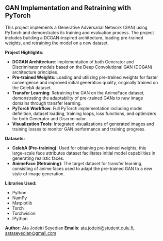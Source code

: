 ## GAN Implementation and Retraining with PyTorch

This project implements a Generative Adversarial Network (GAN) using PyTorch and demonstrates its training and evaluation process. The project includes building a DCGAN-inspired architecture, loading pre-trained weights, and retraining the model on a new dataset.

**Project Highlights:**

* **DCGAN Architecture**: Implementation of both Generator and Discriminator models based on the Deep Convolutional GAN (DCGAN) architecture principles.
* **Pre-trained Weights**: Loading and utilizing pre-trained weights for faster convergence and improved initial generation quality, originally trained on the CelebA dataset.
* **Transfer Learning**: Retraining the GAN on the AnimeFace dataset, demonstrating the adaptability of pre-trained GANs to new image domains through transfer learning.
* **PyTorch Workflow**: Full PyTorch implementation including model definition, dataset loading, training loops, loss functions, and optimizers for both Generator and Discriminator.
* **Visualization Tools**: Integrated visualizations of generated images and training losses to monitor GAN performance and training progress.

**Datasets:**

* **CelebA (Pre-training)**:  Used for obtaining pre-trained weights, this large-scale face attributes dataset facilitates initial model capabilities in generating realistic faces.
* **AnimeFace (Retraining)**: The target dataset for transfer learning, consisting of anime faces used to adapt the pre-trained GAN to a new style of image generation.

**Libraries Used:**

* Python
* NumPy
* Matplotlib
* Torch
* Torchvision
* IPython

**Author:** Ata Jodeiri Seyedian
**Emails:** ata.jodeiri@student.oulu.fi, sataseyedian@gmail.com
